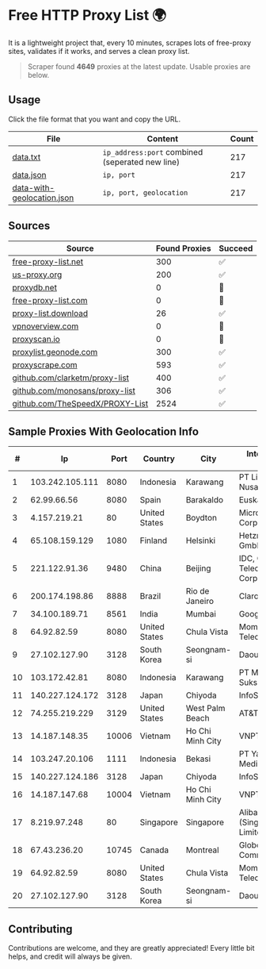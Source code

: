 
# Free HTTP Proxy List 🌍

It is a lightweight project that, every 10 minutes, scrapes lots of free-proxy sites, validates if it works, and serves a clean proxy list.


> Scraper found **4649** proxies at the latest update. Usable proxies are below.

## Usage

Click the file format that you want and copy the URL.


|File|Content|Count|
|----|-------|-----|
|[data.txt](https://raw.githubusercontent.com/themiralay/Proxy-List-World/master/data.txt)|`ip_address:port` combined (seperated new line)|217|
|[data.json](https://raw.githubusercontent.com/themiralay/Proxy-List-World/master/data.json)|`ip, port`|217|
|[data-with-geolocation.json](https://raw.githubusercontent.com/themiralay/Proxy-List-World/master/data-with-geolocation.json)|`ip, port, geolocation`|217|

## Sources

|Source|Found Proxies|Succeed|
|------|-------------|-------|
|[free-proxy-list.net](https://free-proxy-list.net)|300|✅|
|[us-proxy.org](https://www.us-proxy.org)|200|✅|
|[proxydb.net](http://proxydb.net)|0|🚫|
|[free-proxy-list.com](https://free-proxy-list.com/?page=&port=&type%5B%5D=http&type%5B%5D=https&up_time=0&search=Search)|0|🚫|
|[proxy-list.download](https://www.proxy-list.download/HTTP)|26|✅|
|[vpnoverview.com](https://vpnoverview.com/privacy/anonymous-browsing/free-proxy-servers)|0|🚫|
|[proxyscan.io](https://www.proxyscan.io)|0|🚫|
|[proxylist.geonode.com](https://proxylist.geonode.com/api/proxy-list?limit=300&page=1&sort_by=lastChecked&sort_type=desc&protocols=http,https)|300|✅|
|[proxyscrape.com](https://api.proxyscrape.com/v2/?request=displayproxies&protocol=http&timeout=10000&country=all&ssl=all&anonymity=all)|593|✅|
|[github.com/clarketm/proxy-list](https://raw.githubusercontent.com/clarketm/proxy-list/master/proxy-list-raw.txt)|400|✅|
|[github.com/monosans/proxy-list](https://raw.githubusercontent.com/monosans/proxy-list/main/proxies/http.txt)|306|✅|
|[github.com/TheSpeedX/PROXY-List](https://raw.githubusercontent.com/TheSpeedX/PROXY-List/master/http.txt)|2524|✅|


## Sample Proxies With Geolocation Info

|#|Ip|Port|Country|City|Internet Service Provider|
|-|--|----|-------|----|-------------------------|
|1|103.242.105.111|8080|Indonesia|Karawang|PT Lintas Jaringan Nusantara|
|2|62.99.66.56|8080|Spain|Barakaldo|Euskaltel S.A.|
|3|4.157.219.21|80|United States|Boydton|Microsoft Corporation|
|4|65.108.159.129|1080|Finland|Helsinki|Hetzner Online GmbH|
|5|221.122.91.36|9480|China|Beijing|IDC, China Telecommunications Corporation|
|6|200.174.198.86|8888|Brazil|Rio de Janeiro|Claro S.A|
|7|34.100.189.71|8561|India|Mumbai|Google LLC|
|8|64.92.82.59|8080|United States|Chula Vista|Momentum Telecom, Inc.|
|9|27.102.127.90|3128|South Korea|Seongnam-si|Daou Technology|
|10|103.172.42.81|8080|Indonesia|Karawang|PT Media Solusi Sukses|
|11|140.227.124.172|3128|Japan|Chiyoda|InfoSphere|
|12|74.255.219.229|3129|United States|West Palm Beach|AT&T Corp.|
|13|14.187.148.35|10006|Vietnam|Ho Chi Minh City|VNPT|
|14|103.247.20.106|1111|Indonesia|Bekasi|PT Yasmin Amanah Media|
|15|140.227.124.186|3128|Japan|Chiyoda|InfoSphere|
|16|14.187.147.68|10004|Vietnam|Ho Chi Minh City|VNPT|
|17|8.219.97.248|80|Singapore|Singapore|Alibaba Cloud (Singapore) Private Limited|
|18|67.43.236.20|10745|Canada|Montreal|GloboTech Communications|
|19|64.92.82.59|8080|United States|Chula Vista|Momentum Telecom, Inc.|
|20|27.102.127.90|3128|South Korea|Seongnam-si|Daou Technology|



## Contributing

Contributions are welcome, and they are greatly appreciated! Every
little bit helps, and credit will always be given.

